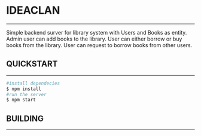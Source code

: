 # IDEACLAN

---

Simple backend surver for library system with Users and Books as entity. Admin user can add books to the library. User can either borrow or buy books from the library. User can request to borrow books from other users.

## QUICKSTART

---

```bash
#install dependecies
$ npm install
#run the server
$ npm start
```

## BUILDING

---

